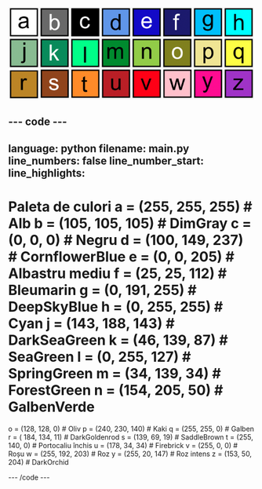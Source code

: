 ![O grilă cu 26 de pătrate colorate, fiecare reprezentând una dintre culorile din paleta de culori. Fiecare pătrat are o literă pe el de la a la z.](images/ambient-letters.png)

--- code ---
---
language: python filename: main.py line_numbers: false line_number_start:
line_highlights:
---
 # Paleta de culori a = (255, 255, 255) # Alb b = (105, 105, 105) # DimGray c = (0, 0, 0) # Negru d = (100, 149, 237) # CornflowerBlue e = (0, 0, 205) # Albastru mediu f = (25, 25, 112) # Bleumarin g = (0, 191, 255) # DeepSkyBlue h = (0, 255, 255) # Cyan j = (143, 188, 143) # DarkSeaGreen k = (46, 139, 87) # SeaGreen l = (0, 255, 127) # SpringGreen m = (34, 139, 34) # ForestGreen n = (154, 205, 50) # GalbenVerde    
o = (128, 128, 0) # Oliv p = (240, 230, 140) # Kaki q = (255, 255, 0) # Galben r = ( 184, 134, 11) # DarkGoldenrod s = (139, 69, 19) # SaddleBrown t = (255, 140, 0) # Portocaliu închis u = (178, 34, 34) # Firebrick v = (255, 0, 0) # Roșu w = (255, 192, 203) # Roz y = (255, 20, 147) # Roz intens z = (153, 50, 204) # DarkOrchid

--- /code ---
